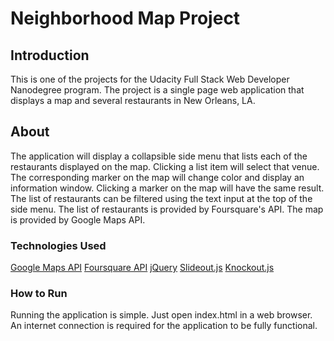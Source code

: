 # Neighborhood Map Project
## Introduction
This is one of the projects for the Udacity Full Stack Web Developer Nanodegree
program.
The project is a single page web application that displays a map and several
restaurants in New Orleans, LA.

## About
The application will display a collapsible side menu that lists each of the
restaurants displayed on the map. Clicking a list item will select that venue. The
corresponding marker on the map will change color and display an information
window. Clicking a marker on the map will have the same result.
The list of restaurants can be filtered using the text input at the top of the
side menu.
The list of restaurants is provided by Foursquare's API. The map is provided by
Google Maps API.

### Technologies Used
[Google Maps API](https://developers.google.com/maps/)
[Foursquare API](https://developer.foursquare.com/)
[jQuery](https://jquery.com/)
[Slideout.js](https://slideout.js.org/)
[Knockout.js](http://knockoutjs.com/)

### How to Run
Running the application is simple. Just open index.html in a web browser. An
internet connection is required for the application to be fully functional.

